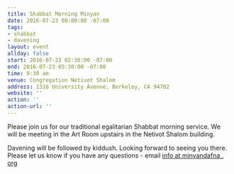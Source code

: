 ```yaml
---
title: Shabbat Morning Minyan
date: 2016-07-23 00:00:00 -07:00
tags:
- shabbat
- davening
layout: event
allday: false
start: 2016-07-23 02:30:00 -07:00
end: 2016-07-23 05:30:00 -07:00
time: 9:30 am
venue: Congregation Netivot Shalom
address: 1316 University Avenue, Berkeley, CA 94702
website: ''
action: ''
action-url: ''
---
```


Please join us for our traditional egalitarian Shabbat morning service. We will be meeting in the Art Room upstairs in the Netivot Shalom building.

Davening will be followed by kiddush. Looking forward to seeing you there. Please let us know if you have any questions - email [info at minyandafna . org](mailto:info@minyandafna.org)